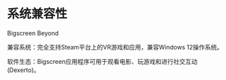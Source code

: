 # 系统兼容性

Bigscreen Beyond

兼容系统：完全支持Steam平台上的VR游戏和应用，兼容Windows 12操作系统。

软件生态：Bigscreen应用程序可用于观看电影、玩游戏和进行社交互动 (Dexerto)。
